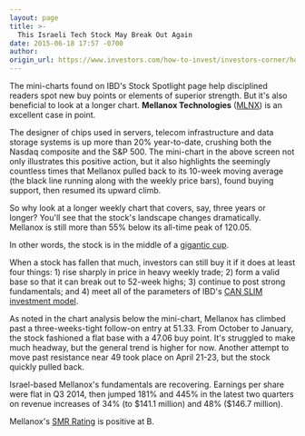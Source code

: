 ```yaml
---
layout: page
title: >-
  This Israeli Tech Stock May Break Out Again
date: 2015-06-18 17:57 -0700
author: 
origin_url: https://www.investors.com/how-to-invest/investors-corner/how-to-buy-growth-stocks
---
```





The mini-charts found on IBD's Stock Spotlight page help disciplined readers spot new buy points or elements of superior strength. But it's also beneficial to look at a longer chart. **Mellanox Technologies** ([MLNX](https://research.investors.com/quote.aspx?symbol=MLNX)) is an excellent case in point.

  

The designer of chips used in servers, telecom infrastructure and data storage systems is up more than 20% year-to-date, crushing both the Nasdaq composite and the S&P 500. The mini-chart in the above screen not only illustrates this positive action, but it also highlights the seemingly countless times that Mellanox pulled back to its 10-week moving average (the black line running along with the weekly price bars), found buying support, then resumed its upward climb.

  

So why look at a longer weekly chart that covers, say, three years or longer? You'll see that the stock's landscape changes dramatically. Mellanox is still more than 55% below its all-time peak of 120.05.

  

In other words, the stock is in the middle of a [gigantic cup](http://education.investors.com/investors-corner/740868-how-to-invest-in-stocks.htm).

  

When a stock has fallen that much, investors can still buy it if it does at least four things: 1) rise sharply in price in heavy weekly trade; 2) form a valid base so that it can break out to 52-week highs; 3) continue to post strong fundamentals; and 4) meet all of the parameters of IBD's [CAN SLIM investment model](http://education.investors.com/).

  

As noted in the chart analysis below the mini-chart, Mellanox has climbed past a three-weeks-tight follow-on entry at 51.33. From October to January, the stock fashioned a flat base with a 47.06 buy point. It's struggled to make much headway, but the general trend is higher for now. Another attempt to move past resistance near 49 took place on April 21-23, but the stock quickly pulled back.

  

Israel-based Mellanox's fundamentals are recovering. Earnings per share were flat in Q3 2014, then jumped 181% and 445% in the latest two quarters on revenue increases of 34% (to \$141.1 million) and 48% (\$146.7 million).

  

Mellanox's [SMR Rating](http://research.investors.com/stock-checkup/?nav=ResearchCheckup) is positive at B.




